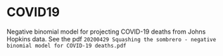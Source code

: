 # COVID19
Negative binomial model for projecting COVID-19 deaths from Johns Hopkins data.
See the pdf `20200429 Squashing the sombrero - negative binomial model for COVID-19 deaths.pdf`

